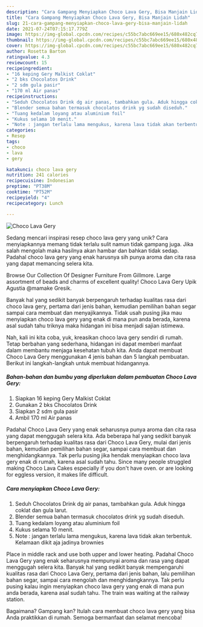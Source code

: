```yaml
---
description: "Cara Gampang Menyiapkan Choco Lava Gery, Bisa Manjain Lidah"
title: "Cara Gampang Menyiapkan Choco Lava Gery, Bisa Manjain Lidah"
slug: 21-cara-gampang-menyiapkan-choco-lava-gery-bisa-manjain-lidah
date: 2021-07-24T07:15:17.779Z
image: https://img-global.cpcdn.com/recipes/c55bc7abc669ee15/680x482cq70/choco-lava-gery-foto-resep-utama.jpg
thumbnail: https://img-global.cpcdn.com/recipes/c55bc7abc669ee15/680x482cq70/choco-lava-gery-foto-resep-utama.jpg
cover: https://img-global.cpcdn.com/recipes/c55bc7abc669ee15/680x482cq70/choco-lava-gery-foto-resep-utama.jpg
author: Rosetta Barton
ratingvalue: 4.3
reviewcount: 15
recipeingredient:
- "16 keping Gery Malkist Coklat"
- "2 bks Chocolatos Drink"
- "2 sdm gula pasir"
- "170 ml Air panas"
recipeinstructions:
- "Seduh Chocolatos Drink dg air panas, tambahkan gula. Aduk hingga coklat dan gula larut."
- "Blender semua bahan termasuk chocolatos drink yg sudah diseduh."
- "Tuang kedalam loyang atau aluminium foil"
- "Kukus selama 10 menit."
- "Note : jangan terlalu lama mengukus, karena lava tidak akan terbentuk. Kelamaan dikit aja jadinya brownies"
categories:
- Resep
tags:
- choco
- lava
- gery

katakunci: choco lava gery 
nutrition: 241 calories
recipecuisine: Indonesian
preptime: "PT38M"
cooktime: "PT52M"
recipeyield: "4"
recipecategory: Lunch

---
```



![Choco Lava Gery](https://img-global.cpcdn.com/recipes/c55bc7abc669ee15/680x482cq70/choco-lava-gery-foto-resep-utama.jpg)

Sedang mencari inspirasi resep choco lava gery yang unik? Cara menyiapkannya memang tidak terlalu sulit namun tidak gampang juga. Jika salah mengolah maka hasilnya akan hambar dan bahkan tidak sedap. Padahal choco lava gery yang enak harusnya sih punya aroma dan cita rasa yang dapat memancing selera kita.

Browse Our Collection Of Designer Furniture From Gillmore. Large assortment of beads and charms of excellent quality! Choco Lava Gery Upik Agustia @mamake Gresik.

Banyak hal yang sedikit banyak berpengaruh terhadap kualitas rasa dari choco lava gery, pertama dari jenis bahan, kemudian pemilihan bahan segar sampai cara membuat dan menyajikannya. Tidak usah pusing jika mau menyiapkan choco lava gery yang enak di mana pun anda berada, karena asal sudah tahu triknya maka hidangan ini bisa menjadi sajian istimewa.


Nah, kali ini kita coba, yuk, kreasikan choco lava gery sendiri di rumah. Tetap berbahan yang sederhana, hidangan ini dapat memberi manfaat dalam membantu menjaga kesehatan tubuh kita. Anda dapat membuat Choco Lava Gery menggunakan 4 jenis bahan dan 5 langkah pembuatan. Berikut ini langkah-langkah untuk membuat hidangannya.

<!--inarticleads1-->

##### Bahan-bahan dan bumbu yang diperlukan dalam pembuatan Choco Lava Gery:

1. Siapkan 16 keping Gery Malkist Coklat
1. Gunakan 2 bks Chocolatos Drink
1. Siapkan 2 sdm gula pasir
1. Ambil 170 ml Air panas


Padahal Choco Lava Gery yang enak seharusnya punya aroma dan cita rasa yang dapat menggugah selera kita. Ada beberapa hal yang sedikit banyak berpengaruh terhadap kualitas rasa dari Choco Lava Gery, mulai dari jenis bahan, kemudian pemilihan bahan segar, sampai cara membuat dan menghidangkannya. Tak perlu pusing jika hendak menyiapkan choco lava gery enak di rumah, karena asal sudah tahu. Since many people struggled making Choco Lava Cakes especially if you don&#39;t have oven. or are looking for eggless version, it makes life difficult. 

<!--inarticleads2-->

##### Cara menyiapkan Choco Lava Gery:

1. Seduh Chocolatos Drink dg air panas, tambahkan gula. Aduk hingga coklat dan gula larut.
1. Blender semua bahan termasuk chocolatos drink yg sudah diseduh.
1. Tuang kedalam loyang atau aluminium foil
1. Kukus selama 10 menit.
1. Note : jangan terlalu lama mengukus, karena lava tidak akan terbentuk. Kelamaan dikit aja jadinya brownies


Place in middle rack and use both upper and lower heating. Padahal Choco Lava Gery yang enak seharusnya mempunyai aroma dan rasa yang dapat menggugah selera kita. Banyak hal yang sedikit banyak mempengaruhi kualitas rasa dari Choco Lava Gery, pertama dari jenis bahan, lalu pemilihan bahan segar, sampai cara mengolah dan menghidangkannya. Tak perlu pusing kalau ingin menyiapkan choco lava gery yang enak di mana pun anda berada, karena asal sudah tahu. The train was waiting at the railway station. 

Bagaimana? Gampang kan? Itulah cara membuat choco lava gery yang bisa Anda praktikkan di rumah. Semoga bermanfaat dan selamat mencoba!
